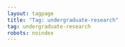 ```yaml
---
layout: tagpage
title: "Tag: undergraduate-research"
tag: undergraduate-research
robots: noindex
---
```

